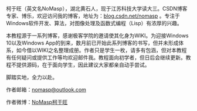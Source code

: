 柯于旺（英文名NoMasp），湖北黄石人，现于江苏科技大学读大三。CSDN博客专家、博乐，欢迎访问我的博客，地址为：<a href="http://blog.csdn.net/nomasp" target="_blank">blog.csdn.net/nomasp</a> 。专注于Windows软件开发、算法，对图像处理及函数式编程（Lisp）有浓厚的兴趣。

本教程源于一系列博客，感谢极客学院的邀请使其化身为WIKI。为迎接Windows 10以及Windows App的到来，数月前已开始此系列博客的书写，但并未形成体系，如今借以WIKI之名整理成册。作者只是学生一枚，请多有包涵，但对本教程有任何疑问或提供工作等均欢迎邮件我。教程面向初学者，但日后会继续更新。教程不提供源码，在于面向学生，因此建议大家都亲自动手尝试。

脚踏实地，全力以赴。

作者邮箱：nomasp@outlook.com

作者微博：<a href="http://weibo.com/nomasp" target="_blank">NoMasp柯于旺</a> 